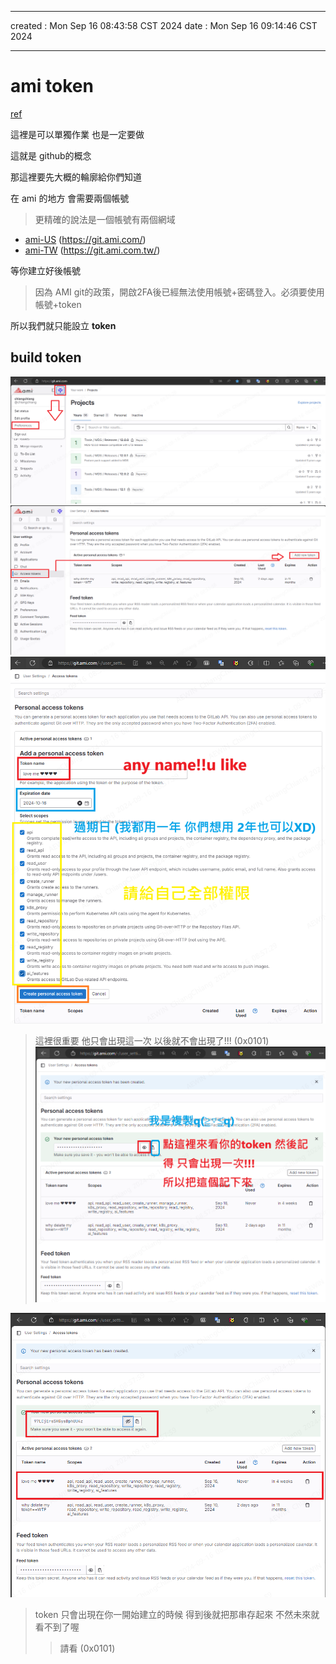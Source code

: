 -------------------------------------------------------------------------------
created	:	Mon Sep 16 08:43:58 CST 2024
date	:	Mon Sep 16 09:14:46 CST 2024

-------------------------------------------------------------------------------
#  ami token #
[ref](http://sd20-server.aewin.com:3000/pncIlBpCQrGJpcJxyQ-MAQ?view#AMI-Git-Token)

這裡是可以單獨作業
也是一定要做

這就是 github的概念

那這裡要先大概的輪廓給你們知道

在 ami 的地方 會需要兩個帳號
> 更精確的說法是一個帳號有兩個網域
+ [ami-US](https://git.ami.com/)
(https://git.ami.com/)
+ [ami-TW](https://git.ami.com.tw/)
(https://git.ami.com.tw/)

等你建立好後帳號

> 因為 AMI git的政策，開啟2FA後已經無法使用帳號+密碼登入。必須要使用 帳號+token

所以我們就只能設立 **token**

## build token ##
![ami0](./pic/ami_0.png)
![ami1](./pic/ami_1.png)
![ami2](./pic/ami_2.png)
> 這裡很重要 他只會出現這一次 以後就不會出現了!!! (0x0101)
![ami3](./pic/ami_3.png)

![ami4](./pic/ami_4.png)

> token 只會出現在你一開始建立的時候
> 得到後就把那串存起來
> 不然未來就看不到了喔
>> 請看 (0x0101)
